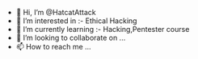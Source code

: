 - 👋 Hi, I’m @HatcatAttack
- 👀 I’m interested in :- Ethical Hacking
- 🌱 I’m currently learning :- Hacking,Pentester course
- 💞️ I’m looking to collaborate on ...
- 📫 How to reach me ...

<!---
HatcatAttack/HatcatAttack is a ✨ special ✨ repository because its `README.md` (this file) appears on your GitHub profile.
You can click the Preview link to take a look at your changes.
--->
